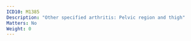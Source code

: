 ```yaml
---
ICD10: M1385
Description: "Other specified arthritis: Pelvic region and thigh"
Matters: No
Weight: 0
---
```

